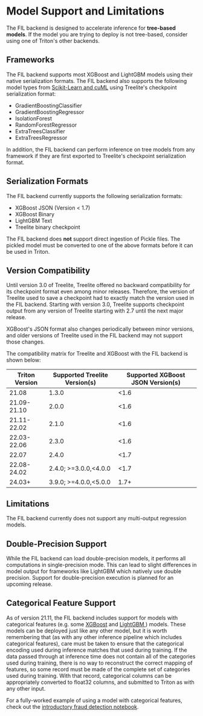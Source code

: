 <!--
# Copyright (c) 2022, NVIDIA CORPORATION. All rights reserved.
#
# Redistribution and use in source and binary forms, with or without
# modification, are permitted provided that the following conditions
# are met:
#  * Redistributions of source code must retain the above copyright
#    notice, this list of conditions and the following disclaimer.
#  * Redistributions in binary form must reproduce the above copyright
#    notice, this list of conditions and the following disclaimer in the
#    documentation and/or other materials provided with the distribution.
#  * Neither the name of NVIDIA CORPORATION nor the names of its
#    contributors may be used to endorse or promote products derived
#    from this software without specific prior written permission.
#
# THIS SOFTWARE IS PROVIDED BY THE COPYRIGHT HOLDERS ``AS IS'' AND ANY
# EXPRESS OR IMPLIED WARRANTIES, INCLUDING, BUT NOT LIMITED TO, THE
# IMPLIED WARRANTIES OF MERCHANTABILITY AND FITNESS FOR A PARTICULAR
# PURPOSE ARE DISCLAIMED.  IN NO EVENT SHALL THE COPYRIGHT OWNER OR
# CONTRIBUTORS BE LIABLE FOR ANY DIRECT, INDIRECT, INCIDENTAL, SPECIAL,
# EXEMPLARY, OR CONSEQUENTIAL DAMAGES (INCLUDING, BUT NOT LIMITED TO,
# PROCUREMENT OF SUBSTITUTE GOODS OR SERVICES; LOSS OF USE, DATA, OR
# PROFITS; OR BUSINESS INTERRUPTION) HOWEVER CAUSED AND ON ANY THEORY
# OF LIABILITY, WHETHER IN CONTRACT, STRICT LIABILITY, OR TORT
# (INCLUDING NEGLIGENCE OR OTHERWISE) ARISING IN ANY WAY OUT OF THE USE
# OF THIS SOFTWARE, EVEN IF ADVISED OF THE POSSIBILITY OF SUCH DAMAGE.
-->

# Model Support and Limitations
The FIL backend is designed to accelerate inference for **tree-based models**.
If the model you are trying to deploy is not tree-based, consider using one of
Triton's other backends.

## Frameworks
The FIL backend supports most XGBoost and LightGBM models using their native
serialization formats. The FIL backend also supports the following model types
from [Scikit-Learn and cuML](sklearn_and_cuml.md) using Treelite's checkpoint serialization format:

- GradientBoostingClassifier
- GradientBoostingRegressor
- IsolationForest
- RandomForestRegressor
- ExtraTreesClassifier
- ExtraTreesRegressor

In addition, the FIL backend can perform inference on tree models from any
framework if they are first exported to Treelite's checkpoint serialization
format.

## Serialization Formats
The FIL backend currently supports the following serialization formats:

- XGBoost JSON (Version < 1.7)
- XGBoost Binary
- LightGBM Text
- Treelite binary checkpoint

The FIL backend does **not** support direct ingestion of Pickle files. The
pickled model must be converted to one of the above formats before it can be
used in Triton.

## Version Compatibility
Until version 3.0 of Treelite, Treelite offered no backward compatibility
for its checkpoint format even among minor releases. Therefore, the version
of Treelite used to save a checkpoint had to exactly match the version used in
the FIL backend. Starting with version 3.0, Treelite supports checkpoint
output from any version of Treelite starting with 2.7 until the next major
release.

XGBoost's JSON format also changes periodically between minor versions, and
older versions of Treelite used in the FIL backend may not support those
changes.

The compatibility matrix for Treelite and XGBoost with the FIL backend is
shown below:

| Triton Version | Supported Treelite Version(s) | Supported XGBoost JSON Version(s) |
| -------------- | ----------------------------- | --------------------------------- |
| 21.08          | 1.3.0                         | <1.6                              |
| 21.09-21.10    | 2.0.0                         | <1.6                              |
| 21.11-22.02    | 2.1.0                         | <1.6                              |
| 22.03-22.06    | 2.3.0                         | <1.6                              |
| 22.07          | 2.4.0                         | <1.7                              |
| 22.08-24.02    | 2.4.0; >=3.0.0,<4.0.0         | <1.7                              |
| 24.03+         | 3.9.0; >=4.0.0,<5.0.0         | 1.7+                              |

## Limitations
The FIL backend currently does not support any multi-output regression models.

## Double-Precision Support
While the FIL backend can load double-precision models, it performs all
computations in single-precision mode. This can lead to slight differences in
model output for frameworks like LightGBM which natively use double precision.
Support for double-precision execution is planned for an upcoming release.

## Categorical Feature Support
As of version 21.11, the FIL backend includes support for models with
categorical features (e.g. some
[XGBoost](https://xgboost.readthedocs.io/en/stable/tutorials/categorical.html) and [LightGBM ](https://lightgbm.readthedocs.io/en/latest/Advanced-Topics.html#categorical-feature-support)) models.
These models can be deployed just like any other model, but it is worth
remembering that (as with any other inference pipeline which includes
categorical features), care must be taken to ensure that the categorical
encoding used during inference matches that used during training. If the data
passed through at inference time does not contain all of the categories used
during training, there is no way to reconstruct the correct mapping of
features, so some record must be made of the complete set of categories used
during training. With that record, categorical columns can be appropriately
converted to float32 columns, and submitted to Triton as with any other input.

For a fully-worked example of using a model with categorical features, check
out the [introductory fraud detection notebook](https://nbviewer.org/github/triton-inference-server/fil_backend/blob/main/notebooks/categorical-fraud-detection/Fraud_Detection_Example.ipynb).

